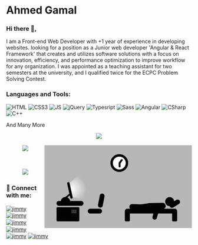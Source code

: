 # Ahmed Gamal

### Hi there 👋,
I am a Front-end Web Developer with +1 year of experience in developing websites. looking for a position as a
Junior web developer 'Angular & React Framework' that creates and utilizes software solutions with a focus on 
innovation, efficiency, and performance optimization to improve workflow for any organization. I was appointed as a 
teaching assistant for two semesters at the university, and I qualified twice for the ECPC Problem Solving Contest.
<br />
### Languages and Tools: 
![HTML](https://img.shields.io/badge/-HTML-333333?style=flat&logo=HTML5)
![CSS3](https://img.shields.io/badge/-CSS3-333333?style=flat&logo=CSS3)
![JS](https://img.shields.io/badge/-JS-333333?style=flat&logo=JavaScript)
![jQuery](https://img.shields.io/badge/-jQuery-333333?style=flat&logo=jQuery&logoColor=0769ad)
![Typesript](https://img.shields.io/badge/-typescript%20-%23007ACC.svg?style=flat&logo=typescript&logoColor=white)
![Sass](https://img.shields.io/badge/-Sass-333333?style=flat&logo=Sass&logoColor=CD6799)
![Angular](https://img.shields.io/badge/-Angular-333333?style=flat&logo=Angular&logoColor=dd1b16)
![CSharp](https://img.shields.io/badge/-C%20Sharp-333333?style=flat&logo=C%20Sharp)
![C++](https://img.shields.io/badge/-c++-333333?style=flat&logo=c%2B%2B&logoColor=fff)
<!-- <a href="https://www.w3.org/html/" target="_blank" rel="noreferrer"> <img src="https://raw.githubusercontent.com/devicons/devicon/master/icons/html5/html5-original-wordmark.svg" alt="html5" width="40" height="40"/> </a> <a href="https://www.w3schools.com/css/" target="_blank" rel="noreferrer"> <img src="https://raw.githubusercontent.com/devicons/devicon/master/icons/css3/css3-original-wordmark.svg" alt="css3" width="40" height="40"/> </a> <a href="https://getbootstrap.com" target="_blank" rel="noreferrer"> <img src="https://raw.githubusercontent.com/devicons/devicon/master/icons/bootstrap/bootstrap-plain-wordmark.svg" alt="bootstrap" width="40" height="32"/> </a> <a href="https://tailwindcss.com/" target="_blank" rel="noreferrer"> <img src="https://www.vectorlogo.zone/logos/tailwindcss/tailwindcss-icon.svg" alt="tailwind" width="40" height="40"/> </a> <a href="https://sass-lang.com" target="_blank" rel="noreferrer"> <img src="https://raw.githubusercontent.com/devicons/devicon/master/icons/sass/sass-original.svg" alt="sass" width="40" height="40"/> </a> <a href="https://jquery.com/" target="_blank" rel="noreferrer"> <img src="https://cdn.iconscout.com/icon/free/png-256/jquery-7-1175152.png?f=avif&w=128" alt="sass" width="40" height="35"/> </a> -->
And Many More
  
 <p align="center">
   <img src="https://capsule-render.vercel.app/api?type=rect&color=gradient&height=1" width="620">
 </p>
  
 <p align="center">
   <img width="400" src="https://i2.wp.com/allhtaccess.info/wp-content/uploads/2018/03/programming.gif?fit=1281%2C716&ssl=1" />
   <img src="https://github.com/lucasrmagalhaes/lucasrmagalhaes/blob/master/assets/days.gif" title="day++" width="400" align="right" alt="Routine">
 </p>

<br/>

<!-- ## <g-emoji class="g-emoji" alias="chart_with_upwards_trend" fallback-src="https://github.githubassets.com/images/icons/emoji/unicode/1f4c8.png">📈</g-emoji> My Stats

 ![](https://github-profile-summary-cards.vercel.app/api/cards/profile-details?username=AhmedGamal710&theme=monokai) -->
<p align="center">
   <img src="https://capsule-render.vercel.app/api?type=rect&color=gradient&height=1" width="620">
 </p>
<h3 align="left">🤝 Connect with me:</h3>
<p align="left">
<!-- <p align="center"> -->
  <a href="https://www.linkedin.com/in/ahmed-gamal-199a161a4" target="blank"><img align="center" src="https://raw.githubusercontent.com/rahuldkjain/github-profile-readme-generator/master/src/images/icons/Social/linked-in-alt.svg" alt="jimmy" height="25" width="40" /></a>
  <a href="https://codeforces.com/profile/ahmed.gamal007" target="blank"><img align="center" src="https://raw.githubusercontent.com/rahuldkjain/github-profile-readme-generator/master/src/images/icons/Social/codeforces.svg" alt="jimmy" height="40" width="40" /></a>
<a href="https://leetcode.com/Fx_Jimmy/" target="blank"><img align="center" src="https://raw.githubusercontent.com/rahuldkjain/github-profile-readme-generator/master/src/images/icons/Social/leet-code.svg" alt="jimmy" height="30" width="40" /></a>
  <a href="https://www.instagram.com/jimmy_ag7/" target="blank"><img align="center" src="https://www.svgrepo.com/show/343562/instagram-social-media-network-communication-interaction-connection.svg" alt="jimmy" height="40" width="30" /></a>
    <a href="https://www.facebook.com/profile.php?id=100006540690109" target="blank"><img align="center" src="https://www.svgrepo.com/show/475647/facebook-color.svg" alt="jimmy" height="30" width="40" /></a>
    <a href="mailto:aahmedgamal710@gmail.com" target="blank"><img align="center" src="https://www.svgrepo.com/show/452213/gmail.svg" alt="jimmy" height="30" width="40" /></a>
</p>
<!-- <p><img align="left" src="https://github-readme-stats.vercel.app/api/top-langs?username=AhmedGamal710&show_icons=true&theme=dark&locale=en&layout=compact" alt="jimmy" /></p>
<p>&nbsp;<img align="center" src="https://github-readme-stats.vercel.app/api?username=AhmedGamal710&show_icons=true&theme=dark&locale=en" alt="jimmy" /></p>
<p><img align="center" src="https://github-readme-streak-stats.herokuapp.com/?user=AhmedGamal710&theme=dark" alt="jimmy" /></p> -->
 



